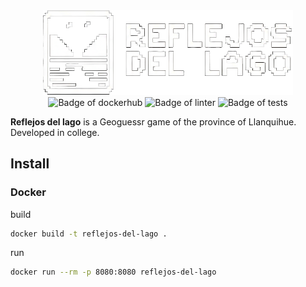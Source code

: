 <div align=center>
  <img src="frontend/src/assets/images/logo.png" alt="Logo of Reflejos del lago" width="400">
</div>

<div align=center>
    <img src="https://github.com/sharedUSSRepo/Reflejos-del-lago/actions/workflows/dockerhub.yml/badge.svg" alt="Badge of dockerhub">
    <img src="https://github.com/sharedUSSRepo/Reflejos-del-lago/actions/workflows/linter.yml/badge.svg" alt="Badge of linter">
    <img src="https://github.com/sharedUSSRepo/Reflejos-del-lago/actions/workflows/tests.yml/badge.svg" alt="Badge of tests">
</div>

**Reflejos del lago** is a Geoguessr game of the province of Llanquihue. Developed in college.

## Install
### Docker
build
```bash
docker build -t reflejos-del-lago .
```

run
```bash
docker run --rm -p 8080:8080 reflejos-del-lago
```